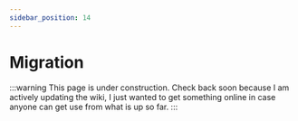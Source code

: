 ```yaml
---
sidebar_position: 14
---
```


# Migration

:::warning
This page is under construction. Check back soon because I am actively updating the wiki, I just wanted to get something online in case anyone can get use from what is up so far.
:::
